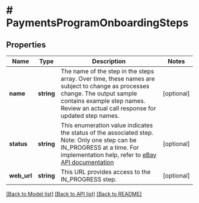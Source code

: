 # # PaymentsProgramOnboardingSteps

## Properties

Name | Type | Description | Notes
------------ | ------------- | ------------- | -------------
**name** | **string** | The name of the step in the steps array. Over time, these names are subject to change as processes change. The output sample contains example step names. Review an actual call response for updated step names. | [optional]
**status** | **string** | This enumeration value indicates the status of the associated step. Note: Only one step can be IN_PROGRESS at a time. For implementation help, refer to <a href='https://developer.ebay.com/api-docs/sell/account/types/api:PaymentsProgramOnboardingStepStatus'>eBay API documentation</a> | [optional]
**web_url** | **string** | This URL provides access to the IN_PROGRESS step. | [optional]

[[Back to Model list]](../../README.md#models) [[Back to API list]](../../README.md#endpoints) [[Back to README]](../../README.md)

